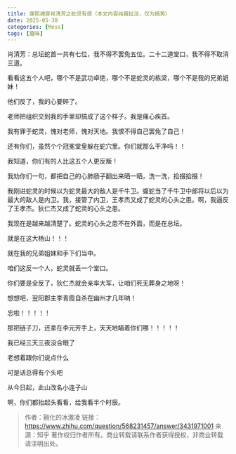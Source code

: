 ```yaml
---
title: 康熙魂穿肖清芳之蛇灵有感（本文内容纯属扯淡，仅为搞笑）
date: 2025-05-30
categories: [Mess]
tags: [趣味]
---
```


肖清芳：总坛蛇首一共有七位，我不得不罢免五位。二十二道堂口，我不得不取消三道。

看看这五个人吧，哪个不是武功卓绝，哪个不是蛇灵的栋梁，哪个不是我的兄弟姐妹！

他们反了，我的心要碎了。

老师把组织交到我的手里却搞成了这个样子。我是痛心疾首。

我有罪于蛇灵，愧对老师，愧对天地。我恨不得自己罢免了自己！

还有你们，虽然个个冠冕堂皇躲在蛇穴里。你们就那么干净吗！！

我知道，你们有的人比这五个人更反叛！

我劝你们一句，都把自己的心肺肠子翻出来晒一晒，洗一洗，拾掇拾掇！

我刚进蛇灵的时候以为蛇灵最大的敌人是千牛卫。蝮蛇当了千牛卫中郎将以后以为最大的敌人是内卫。我，接管了内卫，王孝杰又成了蛇灵的心头之患。啊，我逼反了王孝杰。狄仁杰又成了蛇灵的心头之患。

我现在是越来越清楚了。蛇灵的心头之患不在外面，而是在总坛。

就是在这大杨山！！！

就在我的兄弟姐妹和手下们当中。

咱们这反一个人，蛇灵就丢一个堂口。

你们要是全反了，狄仁杰就会亲率大军，让咱们死无葬身之地呀！

想想吧，翌阳郡主李青霞自杀在幽州才几年呐！

忘啦！！！！！

那把链子刀，还拿在李元芳手上，天天地瞄着你们哪！！！！！

我已经三天三夜没合眼了

老想着跟你们说点什么

可是话总得有个头吧

从今日起，此山改名小连子山

啊，你们都抬起头看看，给我看半个时辰。

> 作者：融化的冰激凌
> 链接：https://www.zhihu.com/question/568231457/answer/3431971001
> 来源：知乎
> 著作权归作者所有。商业转载请联系作者获得授权，非商业转载请注明出处。

